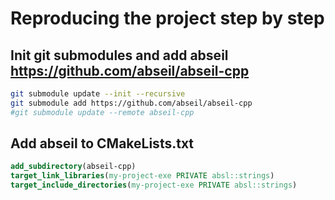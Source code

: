 # Reproducing the project step by step



## Init git submodules and add abseil https://github.com/abseil/abseil-cpp

```bash
git submodule update --init --recursive
git submodule add https://github.com/abseil/abseil-cpp
#git submodule update --remote abseil-cpp
```

## Add abseil to CMakeLists.txt

```cmake
add_subdirectory(abseil-cpp)
target_link_libraries(my-project-exe PRIVATE absl::strings)
target_include_directories(my-project-exe PRIVATE absl::strings)
```